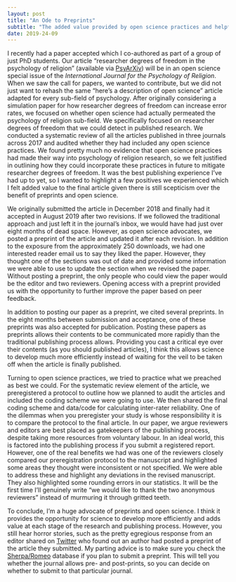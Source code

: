 ```yaml
---
layout: post
title: "An Ode to Preprints"
subtitle: "The added value provided by open science practices and helpful reviewers"
date: 2019-24-09
---
```


I recently had a paper accepted which I co-authored as part of a group of just PhD students. Our article “researcher degrees of freedom in the psychology of religion” (available via [PsyArXiv](https://psyarxiv.com/tx5gd/)) will be in an open science special issue of the *International Journal for the Psychology of Religion*. When we saw the call for papers, we wanted to contribute, but we did not just want to rehash the same “here’s a description of open science” article adapted for every sub-field of psychology. After originally considering a simulation paper for how researcher degrees of freedom can increase error rates, we focused on whether open science had actually permeated the psychology of religion sub-field. We specifically focused on researcher degrees of freedom that we could detect in published research. We conducted a systematic review of all the articles published in three journals across 2017 and audited whether they had included any open science practices. We found pretty much no evidence that open science practices had made their way into psychology of religion research, so we felt justified in outlining how they could incorporate these practices in future to mitigate researcher degrees of freedom. It was the best publishing experience I’ve had up to yet, so I wanted to highlight a few positives we experienced which I felt added value to the final article given there is still scepticism over the benefit of preprints and open science. 

We originally submitted the article in December 2018 and finally had it accepted in August 2019 after two revisions. If we followed the traditional approach and just left it in the journal’s inbox, we would have had just over eight months of dead space. However, as open science advocates, we posted a preprint of the article and updated it after each revision. In addition to the exposure from the approximately 250 downloads, we had one interested reader email us to say they liked the paper. However, they thought one of the sections was out of date and provided some information we were able to use to update the section when we revised the paper. Without posting a preprint, the only people who could view the paper would be the editor and two reviewers. Opening access with a preprint provided us with the opportunity to further improve the paper based on peer feedback. 

In addition to posting our paper as a preprint, we cited several preprints. In the eight months between submission and acceptance, one of these preprints was also accepted for publication. Posting these papers as preprints allows their contents to be communicated more rapidly than the traditional publishing process allows. Providing you cast a critical eye over their contents (as you should published articles), I think this allows science to develop much more efficiently instead of waiting for the veil to be taken off when the article is finally published.

Turning to open science practices, we tried to practice what we preached as best we could. For the systematic review element of the article, we preregistered a protocol to outline how we planned to audit the articles and included the coding scheme we were going to use. We then shared the final coding scheme and data/code for calculating inter-rater reliability. One of the dilemmas when you preregister your study is whose responsibility it is to compare the protocol to the final article. In our paper, we argue reviewers and editors are best placed as gatekeepers of the publishing process, despite taking more resources from voluntary labour. In an ideal world, this is factored into the publishing process if you submit a registered report. However, one of the real benefits we had was one of the reviewers closely compared our preregistration protocol to the manuscript and highlighted some areas they thought were inconsistent or not specified. We were able to address these and highlight any deviations in the revised manuscript. They also highlighted some rounding errors in our statistics. It will be the first time I’ll genuinely write “we would like to thank the two anonymous reviewers” instead of murmuring it through gritted teeth.   

To conclude, I’m a huge advocate of preprints and open science. I think it provides the opportunity for science to develop more efficiently and adds value at each stage of the research and publishing process. However, you still hear horror stories, such as the pretty egregious response from an editor shared on [Twitter](https://twitter.com/alisonkgerber/status/1164402584771338240?s=20) who found out an author had posted a preprint of the article they submitted. My parting advice is to make sure you check the [Sherpa/Romeo](http://sherpa.ac.uk/romeo/index.php) database if you plan to submit a preprint. This will tell you whether the journal allows pre- and post-prints, so you can decide on whether to submit to that particular journal.  
